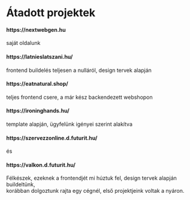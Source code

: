 # Átadott projektek

<h4>https://nextwebgen.hu</h4>
saját oldalunk

<h4>https://latnieslatszani.hu/ </h4>
frontend buildelés teljesen a nulláról,  design tervek alapján

<h4>https://eatnatural.shop/</h4>
teljes frontend csere, a már kész backendezett webshopon

<h4>https://ironinghands.hu/</h4>
template alapján, ügyfelünk igényei szerint alakítva

<h4>https://szervezzonline.d.futurit.hu/</h4> és </br>
<h4>https://valkon.d.futurit.hu/</h4>
Félkészek, ezeknek a frontendjét mi húztuk fel, design tervek alapján buildeltünk, </br>
korábban dolgoztunk rajta egy cégnél, első projektjeink voltak a nyáron.


